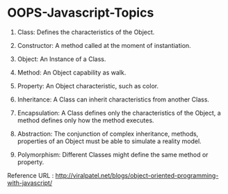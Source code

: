 # OOPS-Javascript-Topics

1. Class: Defines the characteristics of the Object.

2. Constructor: A method called at the moment of instantiation.

3. Object: An Instance of a Class.

4. Method: An Object capability as walk.

5. Property: An Object characteristic, such as color.

6. Inheritance: A Class can inherit characteristics from another Class.

7. Encapsulation: A Class defines only the characteristics of the Object, a method defines only how the method executes.

9. Abstraction: The conjunction of complex inheritance, methods, properties of an Object must be able to simulate a reality model.

10. Polymorphism: Different Classes might define the same method or property.

Reference URL : http://viralpatel.net/blogs/object-oriented-programming-with-javascript/
